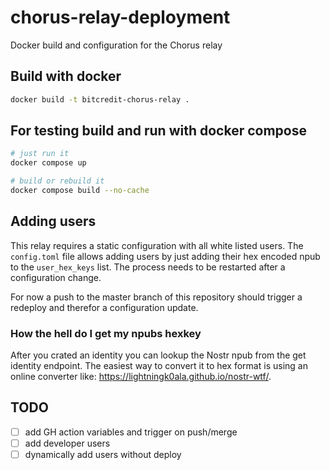 # chorus-relay-deployment

Docker build and configuration for the Chorus relay

## Build with docker

```bash
docker build -t bitcredit-chorus-relay .
```

## For testing build and run with docker compose

```bash
# just run it
docker compose up

# build or rebuild it
docker compose build --no-cache
```

## Adding users

This relay requires a static configuration with all white listed users. The
`config.toml` file allows adding users by just adding their hex encoded npub
to the `user_hex_keys` list. The process needs to be restarted after a
configuration change.

For now a push to the master branch of this repository should trigger a
redeploy and therefor a configuration update.

### How the hell do I get my npubs hexkey

After you crated an identity you can lookup the Nostr npub from the get
identity endpoint. The easiest way to convert it to hex format is using
an online converter like: <https://lightningk0ala.github.io/nostr-wtf/>.

## TODO

- [ ] add GH action variables and trigger on push/merge
- [ ] add developer users
- [ ] dynamically add users without deploy
